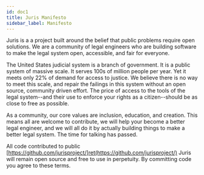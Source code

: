 ```yaml
---
id: doc1
title: Juris Manifesto
sidebar_label: Manifesto
---
```


Juris is a a project built around the belief that public problems require open solutions. We are a community of legal engineers who are building software to make the legal system open, accessible, and fair for everyone. 

The United States judicial system is a branch of government. It is a public system of massive scale. It serves 100s of million people per year. Yet it meets only 22% of demand for access to justice. We believe there is no way to meet this scale, and repair the failings in this system without an open source, community driven effort. The price of access to the tools of the legal system--and their use to enforce your rights as a citizen--should be as close to free as possible.

As a community, our core values are inclusion, education, and creation. This means all are welcome to contribute, we will help your become a better legal engineer, and we will all do it by actually building things to make a better legal system. The time for talking has passed.

All code contributed to public [https://github.com/jurisproject/]ret(https://github.com/jurisproject/) Juris will remain open source and free to use in perpetuity. By committing code you agree to these terms.